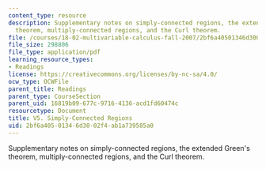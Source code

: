 ```yaml
---
content_type: resource
description: Supplementary notes on simply-connected regions, the extended Green's
  theorem, multiply-connected regions, and the Curl theorem.
file: /courses/18-02-multivariable-calculus-fall-2007/2bf6a40501346d3002f4ab1a739585a0_simpl_conctd_reg.pdf
file_size: 298806
file_type: application/pdf
learning_resource_types:
- Readings
license: https://creativecommons.org/licenses/by-nc-sa/4.0/
ocw_type: OCWFile
parent_title: Readings
parent_type: CourseSection
parent_uid: 16819b09-677c-9716-4136-acd1fd60474c
resourcetype: Document
title: V5. Simply-Connected Regions
uid: 2bf6a405-0134-6d30-02f4-ab1a739585a0
---
```

Supplementary notes on simply-connected regions, the extended Green's theorem, multiply-connected regions, and the Curl theorem.